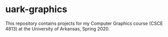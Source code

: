 # uark-graphics
This repository contains projects for my Computer Graphics course (CSCE 4813) at the University of Arkansas, Spring 2020.
